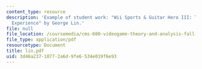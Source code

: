 ```yaml
---
content_type: resource
description: 'Example of student work: "Wii Sports & Guitar Hero III: The Social Gaming
  Experience" by George Lin.'
file: null
file_location: /coursemedia/cms-600-videogame-theory-and-analysis-fall-2007/3d46a23710772a6d9fe6534e019f6e93_lin.pdf
file_type: application/pdf
resourcetype: Document
title: lin.pdf
uid: 3d46a237-1077-2a6d-9fe6-534e019f6e93
---
```

